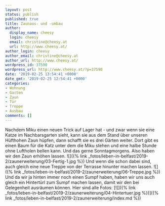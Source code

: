 ```yaml
---
layout: post
status: publish
published: true
title: Zaunaus- und -umbau
author:
  display_name: cheesy
  login: cheesy
  email: christine@cheesy.at
  url: http://www.cheesy.at/
author_login: cheesy
author_email: christine@cheesy.at
author_url: http://www.cheesy.at/
wordpress_id: 37590
wordpress_url: http://www.cheesy.at/?p=37590
date: '2019-02-25 13:54:41 +0000'
date_gmt: '2019-02-25 12:54:41 +0000'
categories:
- Wohnung
- Garten
- Zaun
- Tür
- Treppe
- Ausbau
comments: []
---
```

Nachdem Miku einen neuen Trick auf Lager hat - und zwar wenn sie eine Katze im Nachbarsgarten sieht, kann sie aus dem Stand über unseren Hüfthohen Zaun hüpfen, dann schafft sie es drei Gärten weiter. Dort gibt es einen Baum für die Katz unter dem die Miku stehen und eine halbe Stunde ohne Luftholen bellen kann. Und das gerne Sonntagmorgens.
Also haben wir den Zaun erhöhen lassen.
![]({% link _fotos/leben-in-belfast/2019-2/zaunerweiterung/03-Fertig-1.jpg %})
Und wenn die schon dabei sind, auch gleich eine neue Treppe von der Terrasse hinunter machen lassen.
![]({% link _fotos/leben-in-belfast/2019-2/zaunerweiterung/06-Treppe.jpg %})
Und da wir ja hinten immer noch einen Sumpf haben, haben wir uns auch gleich ein Hintertürl zum Sumpf machen lassen, damit wir den bei Gelegenheit ausräumen können.
Hier sind alle Fotos:
[![]({% link _fotos/leben-in-belfast/2019-2/zaunerweiterung/04-Hintertuer.jpg %})]({% link _fotos/leben-in-belfast/2019-2/zaunerweiterung/index.md %})
